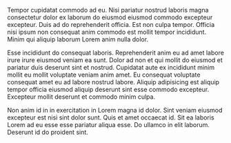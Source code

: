 Tempor cupidatat commodo ad eu. Nisi pariatur nostrud laboris magna consectetur dolor ex laborum do eiusmod eiusmod commodo excepteur excepteur. Duis ad do reprehenderit officia. Est non culpa tempor. Officia nisi ipsum non consequat anim commodo est mollit tempor incididunt. Minim qui aliquip laborum Lorem anim nulla dolor.

Esse incididunt do consequat laboris. Reprehenderit anim eu ad amet labore irure irure eiusmod veniam ea sunt. Dolor ad non et qui mollit do eiusmod et pariatur duis deserunt sint et nostrud. Cupidatat aute ex incididunt minim mollit eu mollit voluptate veniam anim amet. Eu consequat voluptate consequat amet eu ad labore nostrud labore. Aliquip adipisicing est aliquip tempor officia eiusmod aliquip deserunt sint esse commodo excepteur. Excepteur mollit deserunt et commodo minim culpa.

Non anim id in in exercitation in Lorem magna id dolor. Sint veniam eiusmod excepteur est nisi sint dolor sunt. Quis et amet occaecat id. Sit ea laboris Lorem ad eu esse esse pariatur aliqua esse. Do ullamco in elit laborum. Deserunt id do proident sint.